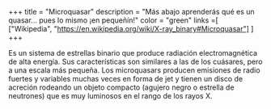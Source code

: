 +++
title = "Microquasar"
description = "Más abajo aprenderás qué es un quasar... pues lo mismo ¡en pequeñín!"
color = "green"
links =[
  ["Wikipedia", "https://en.wikipedia.org/wiki/X-ray_binary#Microquasar"]
]
+++

Es un sistema de estrellas binario que produce radiación electromagnética de alta energía. Sus características son similares a las de los cuásares, pero a una escala más pequeña.
Los microquasars producen emisiones de radio fuertes y variables muchas veces en forma de jet y tienen un disco de acreción rodeando un objeto compacto (agujero negro o estrella de neutrones) que es muy luminosos en el rango de los rayos X.
